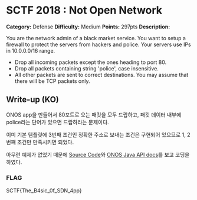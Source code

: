 # SCTF 2018 : Not Open Network

**Category:** Defense
**Difficulty:** Medium
**Points:** 297pts
**Description:** 

You are the network admin of a black market service.
You want to setup a firewall to protect the servers from hackers and police.
Your servers use IPs in 10.0.0.0/16 range.

- Drop all incoming packets except the ones heading to port 80.
- Drop all packets containing string 'police', case insensitive.
- All other packets are sent to correct destinations.
You may assume that there will be TCP packets only.

## Write-up (KO)

ONOS app을 만들어서 80포트로 오는 패킷을 모두 드랍하고, 패킷 데이터 내부에 police라는 단어가 있으면 드랍하라는 문제이다.

이미 기본 템플릿에 3번째 조건인 정확한 주소로 보내는 조건은 구현되어 있으므로 1, 2번째 조건만 만족시키면 되었다.

아무런 예제가 없었기 때문에 [Source Code](https://github.com/opennetworkinglab/onos/tree/master/utils/misc/src/main/java/org/onlab/packet)와 [ONOS Java API docs](http://api.onosproject.org/1.5.1/overview-summary.html)를 보고 코딩을 하였다.

### FLAG

SCTF{The_B4sic_0f_SDN_4pp}

